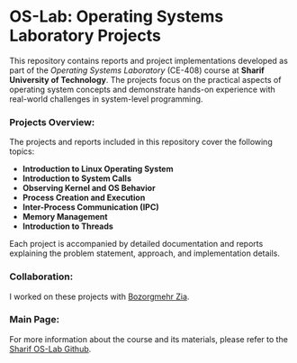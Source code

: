 # OS-Lab: Operating Systems Laboratory Projects

This repository contains reports and project implementations developed as part of the *Operating Systems Laboratory* (CE-408) course at **Sharif University of Technology**. The projects focus on the practical aspects of operating system concepts and demonstrate hands-on experience with real-world challenges in system-level programming.

### Projects Overview:
The projects and reports included in this repository cover the following topics:
- **Introduction to Linux Operating System**
- **Introduction to System Calls**
- **Observing Kernel and OS Behavior**
- **Process Creation and Execution**
- **Inter-Process Communication (IPC)**
- **Memory Management**
- **Introduction to Threads**

Each project is accompanied by detailed documentation and reports explaining the problem statement, approach, and implementation details.

### Collaboration:
I worked on these projects with [Bozorgmehr Zia](https://github.com/BozorgmehrZia).

### Main Page:
For more information about the course and its materials, please refer to the [Sharif OS-Lab Github](https://github.com/Sharif-OS-Lab).
